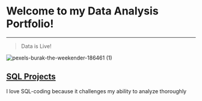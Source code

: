 
# Welcome to my Data Analysis Portfolio!


--------------------------




> Data is Live!



![pexels-burak-the-weekender-186461 (1)](https://user-images.githubusercontent.com/97428597/226112272-471c9bee-1aa4-42ab-804e-9d7f8a3254c8.jpg)


## [SQL Projects](https://github.com/ProTeni/Data-Analysis-Folder/blob/main/another-page.md)

I love SQL-coding because it challenges my ability to analyze thoroughly


